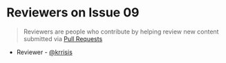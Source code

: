 # Reviewers on Issue 09
> Reviewers are people who contribute by helping review new content submitted via [Pull Requests](https://github.com/aragon/aragon-monthly/pulls)

- Reviewer - [@krrisis](https://github.com/krrisis)
